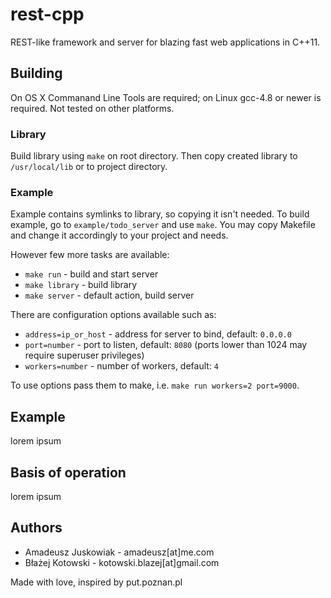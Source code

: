 rest-cpp
========

REST-like framework and server for blazing fast web applications in
C++11.


Building
--------

On OS X Commanand Line Tools are required; on Linux gcc-4.8 or newer is
required. Not tested on other platforms.


### Library

Build library using `make` on root directory. Then copy created library to
`/usr/local/lib` or to project directory.

### Example

Example contains symlinks to library, so copying it isn't needed. To
build example, go to `example/todo_server` and use `make`. 
You may copy Makefile and change it accordingly to your project and needs.

However few more tasks are available:
  - `make run` - build and start server
  - `make library` - build library
  - `make server` - default action, build server

There are configuration options available such as:
  - `address=ip_or_host` - address for server to bind, default: `0.0.0.0`
  - `port=number` - port to listen, default: `8080` (ports lower than 1024 may require superuser privileges)
  - `workers=number` - number of workers, default: `4`

To use options pass them to make, i.e. `make run workers=2 port=9000`.


Example
-------

lorem ipsum


Basis of operation
------------------

lorem ipsum


Authors
-------

- Amadeusz Juskowiak - amadeusz[at]me.com
- Błażej Kotowski - kotowski.blazej[at]gmail.com

Made with love, inspired by put.poznan.pl
